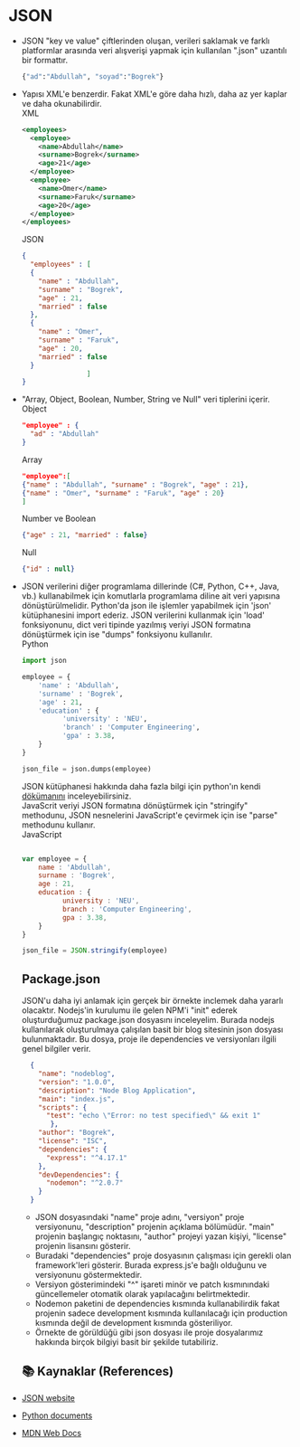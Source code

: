 # JSON
- JSON "key ve value" çiftlerinden oluşan, verileri saklamak ve farklı platformlar arasında veri alışverişi yapmak için kullanılan ".json" uzantılı bir formattır.
  ```bash
  {"ad":"Abdullah", "soyad":"Bogrek"}
  ```
- Yapısı XML'e benzerdir. Fakat XML'e göre daha hızlı, daha az yer kaplar ve daha okunabilirdir. </br>
    XML
    ```XML
    <employees>
      <employee>
        <name>Abdullah</name>
        <surname>Bogrek</surname>
        <age>21</age>
      </employee>
      <employee>
        <name>Omer</name>
        <surname>Faruk</surname>
        <age>20</age>
      </employee>
    </employees>
    ```
    JSON
    ```JSON
    {
      "employees" : [
      {
        "name" : "Abdullah",
        "surname" : "Bogrek",
        "age" : 21,
        "married" : false 
      },
      {
        "name" : "Omer",
        "surname" : "Faruk",
        "age" : 20,
        "married" : false 
      }
                    ]
    }
    ```
- "Array, Object, Boolean, Number, String ve Null" veri tiplerini içerir. </br>
  Object
  ```JSON
  "employee" : {
    "ad" : "Abdullah"
  }
  ```
  Array
  ```JSON
  "employee":[
  {"name" : "Abdullah", "surname" : "Bogrek", "age" : 21},
  {"name" : "Omer", "surname" : "Faruk", "age" : 20}
  ]
  ```
  Number ve Boolean
  ```JSON
  {"age" : 21, "married" : false}
  ```
  Null
  ```JSON
  {"id" : null}
  ```
- JSON verilerini diğer programlama dillerinde (C#, Python, C++, Java, vb.) kullanabilmek için komutlarla programlama diline ait veri yapısına dönüştürülmelidir.
  Python'da json ile işlemler yapabilmek için 'json' kütüphanesini import ederiz. JSON verilerini kullanmak için 'load' fonksiyonunu, dict veri tipinde           yazılmış veriyi JSON formatına dönüştürmek için ise "dumps" fonksiyonu kullanılır. </br>
  Python
  ```python 
  import json
  
  employee = {
      'name' : 'Abdullah',
      'surname' : 'Bogrek',
      'age' : 21,
      'education' : {
            'university' : 'NEU',
            'branch' : 'Computer Engineering',
            'gpa' : 3.38,
      }
  }
  
  json_file = json.dumps(employee) 
  ```
  JSON kütüphanesi hakkında daha fazla bilgi için python'ın kendi [dökümanını](https://docs.python.org/3/library/json.html) inceleyebilirsiniz.</br>
  JavaScrit veriyi JSON formatına dönüştürmek için "stringify" methodunu, JSON nesnelerini JavaScript'e çevirmek için ise "parse" methodunu kullanır.</br>
  JavaScript
  ```javascript 
  
  var employee = {
      name : 'Abdullah',
      surname : 'Bogrek',
      age : 21,
      education : {
            university : 'NEU',
            branch : 'Computer Engineering',
            gpa : 3.38,
      }
  }
  
  json_file = JSON.stringify(employee) 
  ```
  
  ## Package.json
  JSON'u daha iyi anlamak için gerçek bir örnekte inclemek daha yararlı olacaktır. Nodejs'in kurulumu ile gelen NPM'i "init" ederek oluşturduğumuz package.json dosyasını inceleyelim. Burada nodejs kullanılarak oluşturulmaya çalışılan basit bir blog sitesinin json dosyası bulunmaktadır. Bu dosya, proje ile dependencies ve versiyonları ilgili genel bilgiler verir.
  
  ```json 
	{
	  "name": "nodeblog",
	  "version": "1.0.0",
	  "description": "Node Blog Application", 
	  "main": "index.js",
	  "scripts": {
	    "test": "echo \"Error: no test specified\" && exit 1"
	     },
	  "author": "Bogrek",
	  "license": "ISC",
	  "dependencies": {
	    "express": "^4.17.1"
	  },
	  "devDependencies": {
	    "nodemon": "^2.0.7"
	  }
	}
  ```
  - JSON dosyasındaki "name" proje adını, "versiyon" proje versiyonunu, "description" projenin açıklama bölümüdür. "main" projenin başlangıç noktasını, "author" projeyi yazan kişiyi, "license" projenin lisansını gösterir.
  - Buradaki "dependencies" proje dosyasının çalışması için gerekli olan framework'leri gösterir. Burada express.js'e bağlı olduğunu ve versiyonunu göstermektedir.
  - Versiyon gösterimindeki "^" işareti minör ve patch kısmınındaki güncellemeler otomatik olarak yapılacağını belirtmektedir.
  - Nodemon paketini de dependencies kısmında kullanabilirdik fakat projenin sadece development kısmında kullanılacağı için production kısmında değil de development kısmında gösteriliyor.
  - Örnekte de görüldüğü gibi json dosyası ile proje dosyalarımız hakkında birçok bilgiyi basit bir şekilde tutabiliriz.
  
  ## :books: Kaynaklar (References)
 - [JSON website](https://www.json.org/json-en.html)
 - [Python documents](https://docs.python.org/3/library/json.html)
 - [MDN Web Docs](https://developer.mozilla.org/en-US/docs/Learn/JavaScript/Objects/JSON)
